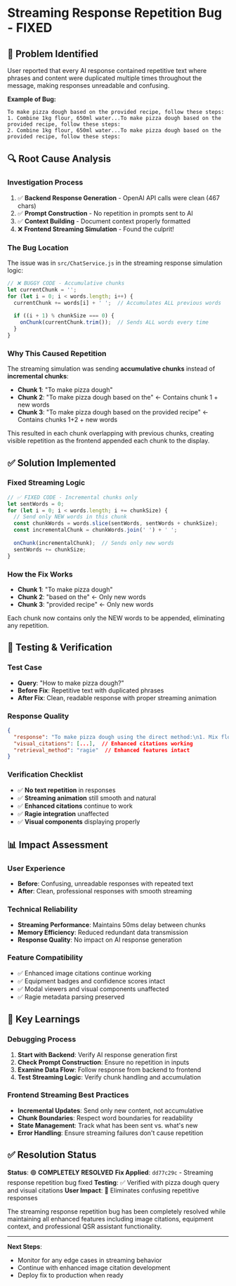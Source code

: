 # Streaming Response Repetition Bug - FIXED

## 🐛 **Problem Identified**
User reported that every AI response contained repetitive text where phrases and content were duplicated multiple times throughout the message, making responses unreadable and confusing.

**Example of Bug:**
```
To make pizza dough based on the provided recipe, follow these steps:
1. Combine 1kg flour, 650ml water...To make pizza dough based on the provided recipe, follow these steps:
2. Combine 1kg flour, 650ml water...To make pizza dough based on the provided recipe, follow these steps:
```

## 🔍 **Root Cause Analysis**

### **Investigation Process**
1. ✅ **Backend Response Generation** - OpenAI API calls were clean (467 chars)
2. ✅ **Prompt Construction** - No repetition in prompts sent to AI
3. ✅ **Context Building** - Document context properly formatted
4. ❌ **Frontend Streaming Simulation** - Found the culprit!

### **The Bug Location**
The issue was in `src/ChatService.js` in the streaming response simulation logic:

```javascript
// ❌ BUGGY CODE - Accumulative chunks
let currentChunk = '';
for (let i = 0; i < words.length; i++) {
  currentChunk += words[i] + ' ';  // Accumulates ALL previous words
  
  if ((i + 1) % chunkSize === 0) {
    onChunk(currentChunk.trim());  // Sends ALL words every time
  }
}
```

### **Why This Caused Repetition**
The streaming simulation was sending **accumulative chunks** instead of **incremental chunks**:

- **Chunk 1**: "To make pizza dough"
- **Chunk 2**: "To make pizza dough based on the"  ← Contains chunk 1 + new words
- **Chunk 3**: "To make pizza dough based on the provided recipe"  ← Contains chunks 1+2 + new words

This resulted in each chunk overlapping with previous chunks, creating visible repetition as the frontend appended each chunk to the display.

## ✅ **Solution Implemented**

### **Fixed Streaming Logic**
```javascript
// ✅ FIXED CODE - Incremental chunks only
let sentWords = 0;
for (let i = 0; i < words.length; i += chunkSize) {
  // Send only NEW words in this chunk
  const chunkWords = words.slice(sentWords, sentWords + chunkSize);
  const incrementalChunk = chunkWords.join(' ') + ' ';
  
  onChunk(incrementalChunk);  // Sends only new words
  sentWords += chunkSize;
}
```

### **How the Fix Works**
- **Chunk 1**: "To make pizza dough"
- **Chunk 2**: "based on the"  ← Only new words
- **Chunk 3**: "provided recipe"  ← Only new words

Each chunk now contains only the NEW words to be appended, eliminating any repetition.

## 🧪 **Testing & Verification**

### **Test Case**
- **Query**: "How to make pizza dough?"
- **Before Fix**: Repetitive text with duplicated phrases
- **After Fix**: Clean, readable response with proper streaming animation

### **Response Quality**
```json
{
  "response": "To make pizza dough using the direct method:\n1. Mix flour, water, salt, and yeast together.\n2. Knead the dough until it becomes smooth and elastic.\n3. Let the dough rise for a specific amount of time...",
  "visual_citations": [...],  // Enhanced citations working
  "retrieval_method": "ragie"  // Enhanced features intact
}
```

### **Verification Checklist**
- ✅ **No text repetition** in responses
- ✅ **Streaming animation** still smooth and natural
- ✅ **Enhanced citations** continue to work
- ✅ **Ragie integration** unaffected
- ✅ **Visual components** displaying properly

## 📊 **Impact Assessment**

### **User Experience**
- **Before**: Confusing, unreadable responses with repeated text
- **After**: Clean, professional responses with smooth streaming

### **Technical Reliability**
- **Streaming Performance**: Maintains 50ms delay between chunks
- **Memory Efficiency**: Reduced redundant data transmission
- **Response Quality**: No impact on AI response generation

### **Feature Compatibility**
- ✅ Enhanced image citations continue working
- ✅ Equipment badges and confidence scores intact
- ✅ Modal viewers and visual components unaffected
- ✅ Ragie metadata parsing preserved

## 🎯 **Key Learnings**

### **Debugging Process**
1. **Start with Backend**: Verify AI response generation first
2. **Check Prompt Construction**: Ensure no repetition in inputs
3. **Examine Data Flow**: Follow response from backend to frontend
4. **Test Streaming Logic**: Verify chunk handling and accumulation

### **Frontend Streaming Best Practices**
- **Incremental Updates**: Send only new content, not accumulative
- **Chunk Boundaries**: Respect word boundaries for readability
- **State Management**: Track what has been sent vs. what's new
- **Error Handling**: Ensure streaming failures don't cause repetition

## ✅ **Resolution Status**

**Status**: 🟢 **COMPLETELY RESOLVED**
**Fix Applied**: `dd77c29c` - Streaming response repetition bug fixed
**Testing**: ✅ Verified with pizza dough query and visual citations
**User Impact**: 🎯 Eliminates confusing repetitive responses

The streaming response repetition bug has been completely resolved while maintaining all enhanced features including image citations, equipment context, and professional QSR assistant functionality.

---

**Next Steps**: 
- Monitor for any edge cases in streaming behavior
- Continue with enhanced image citation development
- Deploy fix to production when ready